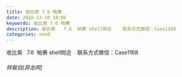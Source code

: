 ```yaml
---
title: 收比索 7.6 帕赛
date: 2018-11-16 18:05
keywords: 收比索 7.6 帕赛
description: 收比索   7.6  帕赛 shell附近    联系方式微信：Case1168
categories: used
---
```

<td class="t_f" id="postmessage_2292487">

收比索   7.6  帕赛 shell附近    联系方式微信：Case1168</td>
###### 转载自[菲龙网]